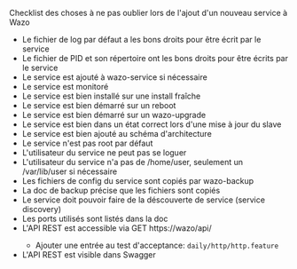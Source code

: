 Checklist des choses à ne pas oublier lors de l'ajout d'un nouveau service à Wazo

- Le fichier de log par défaut a les bons droits pour être écrit par le service
- Le fichier de PID et son répertoire ont les bons droits pour être écrits par le service
- Le service est ajouté à wazo-service si nécessaire
- Le service est monitoré
- Le service est bien installé sur une install fraîche
- Le service est bien démarré sur un reboot
- Le service est bien démarré sur un wazo-upgrade
- Le service est bien dans un état correct lors d'une mise à jour du slave
- Le service est bien ajouté au schéma d'architecture
- Le service n'est pas root par défaut
- L'utilisateur du service ne peut pas se loguer
- L'utilisateur du service n'a pas de /home/user, seulement un /var/lib/user si nécessaire
- Les fichiers de config du service sont copiés par wazo-backup
- La doc de backup précise que les fichiers sont copiés
- Le service doit pouvoir faire de la déscouverte de service (service discovery)
- Les ports utilisés sont listés dans la doc
- L'API REST est accessible via GET https://wazo/api/<service>
  - Ajouter une entrée au test d'acceptance: `daily/http/http.feature`
- L'API REST est visible dans Swagger
